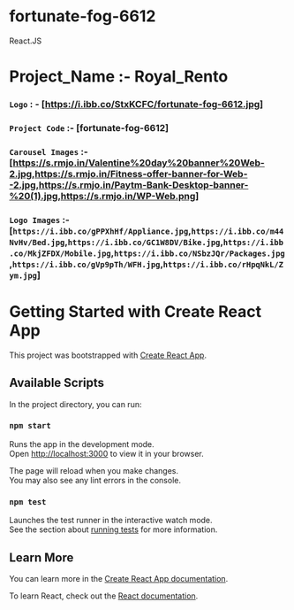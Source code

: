 # fortunate-fog-6612
React.JS
# Project_Name :- Royal_Rento 

   ### `Logo` : - [https://i.ibb.co/StxKCFC/fortunate-fog-6612.jpg]

   ### `Project Code` :- [fortunate-fog-6612]

   ### `Carousel Images` :- [https://s.rmjo.in/Valentine%20day%20banner%20Web-2.jpg,https://s.rmjo.in/Fitness-offer-banner-for-Web--2.jpg,https://s.rmjo.in/Paytm-Bank-Desktop-banner-%20(1).jpg,https://s.rmjo.in/WP-Web.png]

   ### `Logo Images` :- [`https://i.ibb.co/gPPXhHf/Appliance.jpg`,`https://i.ibb.co/m44NvHv/Bed.jpg`,`https://i.ibb.co/GC1W8DV/Bike.jpg`,`https://i.ibb.co/MkjZFDX/Mobile.jpg`,`https://i.ibb.co/NSbzJQr/Packages.jpg`,`https://i.ibb.co/gVp9pTh/WFH.jpg`,`https://i.ibb.co/rHpqNkL/Zym.jpg`]


# Getting Started with Create React App

This project was bootstrapped with [Create React App](https://github.com/facebook/create-react-app).
   

## Available Scripts

In the project directory, you can run:

### `npm start`

Runs the app in the development mode.\
Open [http://localhost:3000](http://localhost:3000) to view it in your browser.

The page will reload when you make changes.\
You may also see any lint errors in the console.

### `npm test`

Launches the test runner in the interactive watch mode.\
See the section about [running tests](https://facebook.github.io/create-react-app/docs/running-tests) for more information.


## Learn More

You can learn more in the [Create React App documentation](https://facebook.github.io/create-react-app/docs/getting-started).

To learn React, check out the [React documentation](https://reactjs.org/).
